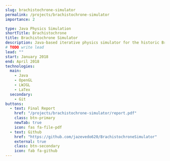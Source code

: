 ```yaml
---
slug: brachistochrone-simulator
permalink: /projects/brachistochrone-simulator
importance: 2

type: Java Physics Simulation
shortTitle: Brachistochrone
title: Brachistochrone Simulator
description: Java-based iterative physics simulator for the historic Brachistochrone Problem originally posed by Johann Bernoulli in 1696
# TODO write lead
lead: ""
start: January 2018
end: April 2018
technologies:
  main:
    - Java
    - OpenGL
    - LWJGL
    - LaTex
  secondary:
    - Git
buttons:
  - text: Final Report
    href: "/projects/brachistochrone-simulator/report.pdf"
    class: btn-primary
    newTab: true
    icon: fas fa-file-pdf
  - text: Github
    href: "https://github.com/jazevedo620/BrachistochroneSimulator"
    external: true
    class: btn-secondary
    icon: fab fa-github
---
```

